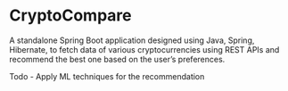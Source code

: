 # CryptoCompare
A standalone Spring Boot application designed using Java, Spring, Hibernate, to fetch data of various cryptocurrencies using REST APIs and recommend the best one based on the user’s preferences.

Todo - Apply ML techniques for the recommendation
